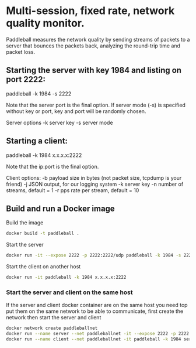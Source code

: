 # Multi-session, fixed rate, network quality monitor.

Paddleball measures the network quality by sending streams of packets to a server
that bounces the packets back, analyzing the round-trip time and packet loss.

## Starting the server with key 1984 and listing on port 2222:

paddleball -k 1984 -s 2222

Note that the server port is the final option. If server mode (-s) is specified without key or port,
key and port will be randomly chosen.

Server options
	-k <int>	server key
	-s		server mode



## Starting a client:

paddleball -k 1984 x.x.x.x:2222

Note that the ip:port is the final option.


Client options:
	-b <int>	payload size in bytes (not packet size, tcpdump is your friend)
	-j <string>	JSON output, for our logging system
	-k <int>	server key
	-n <int>	number of streams, default = 1
	-r <int>	pps rate per stream, default = 10

## Build and run a Docker image
Build the image
```bash
docker build -t paddleball .
```
Start the server
```bash
docker run -it --expose 2222 -p 2222:2222/udp paddleball -k 1984 -s 2222
```
Start the client on another host
```bash
docker run -it paddleball -k 1984 x.x.x.x:2222
```
### Start the server and client on the same host
If the server and client docker container are on the same host you need top put them on the same network to be able to communicate, first create the network then start the server and client
```bash
docker network create paddleballnet
docker run --name server --net paddleballnet -it --expose 2222 -p 2222:2222/udp paddleball -k 1984 -s 2222
docker run --name client --net paddleballnet -it paddleball -k 1984 server:2222
```